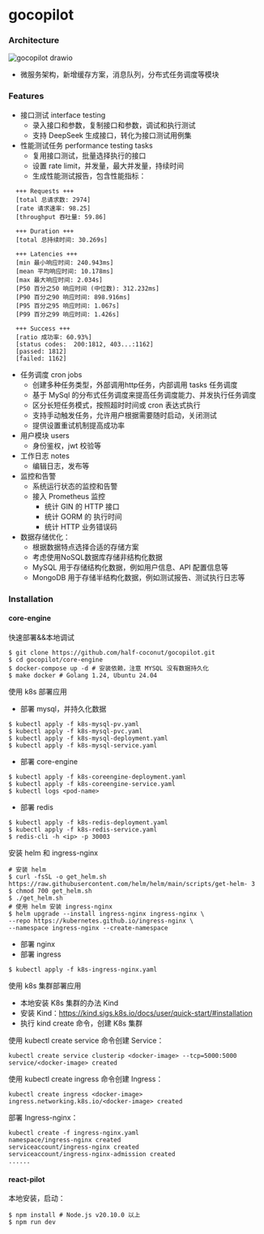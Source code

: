 # gocopilot

### Architecture

![gocopilot drawio](https://github.com/user-attachments/assets/f76652c5-2787-4d6d-bf6b-5ec23cedacf5)


- 微服务架构，新增缓存方案，消息队列，分布式任务调度等模块

### Features

- 接口测试 interface testing
    - 录入接口和参数，复制接口和参数，调试和执行测试
    - 支持 DeepSeek 生成接口，转化为接口测试用例集
- 性能测试任务 performance testing tasks
    - 复用接口测试，批量选择执行的接口
    - 设置 rate limit，并发量，最大并发量，持续时间
    - 生成性能测试报告，包含性能指标：
```shell
  +++ Requests +++
  [total 总请求数: 2974]
  [rate 请求速率: 98.25]
  [throughput 吞吐量: 59.86]

  +++ Duration +++
  [total 总持续时间: 30.269s]

  +++ Latencies +++
  [min 最小响应时间: 240.943ms]
  [mean 平均响应时间: 10.178ms]
  [max 最大响应时间: 2.034s]
  [P50 百分之50 响应时间 (中位数): 312.232ms]
  [P90 百分之90 响应时间: 898.916ms]
  [P95 百分之95 响应时间: 1.067s]
  [P99 百分之99 响应时间: 1.426s]

  +++ Success +++
  [ratio 成功率: 60.93%]
  [status codes:  200:1812, 403...:1162]
  [passed: 1812]
  [failed: 1162]
```

- 任务调度 cron jobs
    - 创建多种任务类型，外部调用http任务，内部调用 tasks 任务调度
    - 基于 MySql 的分布式任务调度来提高任务调度能力、并发执行任务调度
    - 区分长短任务模式，按照超时时间或 cron 表达式执行
    - 支持手动触发任务，允许用户根据需要随时启动，关闭测试
    - 提供设置重试机制提高成功率
- 用户模块 users
    - 身份鉴权，jwt 校验等
- 工作日志 notes
    - 编辑日志，发布等
- 监控和告警
    - 系统运行状态的监控和告警
    - 接入 Prometheus 监控
        - 统计 GIN 的 HTTP 接口
        - 统计 GORM 的 执行时间
        - 统计 HTTP 业务错误码
- 数据存储优化：
    - 根据数据特点选择合适的存储方案
    - 考虑使用NoSQL数据库存储非结构化数据
    - MySQL 用于存储结构化数据，例如用户信息、API 配置信息等
    - MongoDB 用于存储半结构化数据，例如测试报告、测试执行日志等

### Installation

#### core-engine

快速部署&&本地调试

```shell
$ git clone https://github.com/half-coconut/gocopilot.git
$ cd gocopilot/core-engine
$ docker-compose up -d # 安装依赖，注意 MYSQL 没有数据持久化
$ make docker # Golang 1.24, Ubuntu 24.04
```

使用 k8s 部署应用

- 部署 mysql，并持久化数据

```shell
$ kubectl apply -f k8s-mysql-pv.yaml
$ kubectl apply -f k8s-mysql-pvc.yaml
$ kubectl apply -f k8s-mysql-deployment.yaml
$ kubectl apply -f k8s-mysql-service.yaml
```

- 部署 core-engine

```shell
$ kubectl apply -f k8s-coreengine-deployment.yaml
$ kubectl apply -f k8s-coreengine-service.yaml
$ kubectl logs <pod-name> 
```

- 部署 redis

```shell
$ kubectl apply -f k8s-redis-deployment.yaml
$ kubectl apply -f k8s-redis-service.yaml
$ redis-cli -h <ip> -p 30003
```

安装 helm 和 ingress-nginx

```shell
# 安装 helm
$ curl -fsSL -o get_helm.sh https://raw.githubusercontent.com/helm/helm/main/scripts/get-helm- 3
$ chmod 700 get_helm.sh
$ ./get_helm.sh
# 使用 helm 安装 ingress-nginx
$ helm upgrade --install ingress-nginx ingress-nginx \
--repo https://kubernetes.github.io/ingress-nginx \
--namespace ingress-nginx --create-namespace
```

- 部署 nginx
- 部署 ingress

```shell
$ kubectl apply -f k8s-ingress-nginx.yaml
```

使用 k8s 集群部署应用

- 本地安装 K8s 集群的办法 Kind
- 安装 Kind：https://kind.sigs.k8s.io/docs/user/quick-start/#installation
- 执行 kind create 命令，创建 K8s 集群

使用 kubectl create service 命令创建 Service：

```shell
kubectl create service clusterip <docker-image> --tcp=5000:5000
service/<docker-image> created
```

使用 kubectl create ingress 命令创建 Ingress：

```shell
kubectl create ingress <docker-image> 
ingress.networking.k8s.io/<docker-image> created
```

部署 Ingress-nginx：

```shell
kubectl create -f ingress-nginx.yaml
namespace/ingress-nginx created
serviceaccount/ingress-nginx created
serviceaccount/ingress-nginx-admission created
......
```

#### react-pilot

本地安装，启动：

```shell
$ npm install # Node.js v20.10.0 以上
$ npm run dev
```
